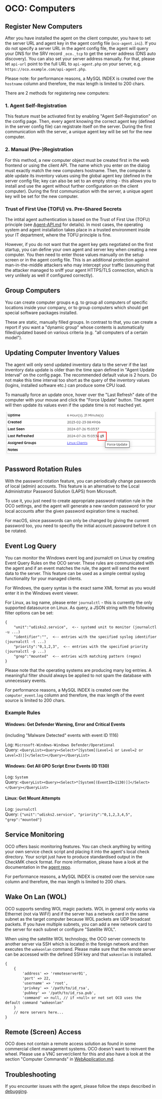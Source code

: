 # OCO: Computers

## Register New Computers
After you have installed the agent on the client computer, you have to set the server URL and agent key in the agent config file (`oco-agent.ini`). If you do not specify a server URL in the agent config file, the agent will query your DNS for the SRV record `_oco._tcp` to get the server address (DNS auto discovery). You can also set your server address manually. For that, please let `api-url` point to the full URL to `api-agent.php` on your server, e.g. `https://oco.example.com/api-agent.php`.

Please note: for performance reasons, a MySQL INDEX is created over the `hostname` column and therefore, the max length is limited to 200 chars.

There are 2 methods for registering new computers:

### 1. Agent Self-Registration
This feature must be activated first by enabling "Agent Self-Registration" on the config page. Then, every agent knowing the correct agent key (defined in the server config file) can registrate itself on the server. During the first communication with the server, a unique agent key will be set for the new computer.

### 2. Manual (Pre-)Registration
For this method, a new computer object must be created first in the web frontend or using the client API. The name which you enter on the dialog must exactly match the new computers hostname. Then, the computer is able update its inventory values using the global agent key (defined in the server config file; key can also be set to an empty string - this allows you to install and use the agent without further configuration on the client computer). During the first communication with the server, a unique agent key will be set for the new computer.

### Trust of First Use (TOFU) vs. Pre-Shared Secrets
The intital agent authentication is based on the Trust of First Use (TOFU) principle (see [Agent-API.md](Agent-API.md) for details). In most cases, the operating system and agent installation takes place in a trusted environment inside your IT department, where the TOFU principle is fine.

However, if you do not want that the agent key gets negotiated on the first startup, you can define your own agent and server key when creating a new computer. You then need to enter those values manually on the setup screen or in the agent config file. This is an additional protection against man-in-the-middle attackers who may intercept your traffic (assuming that the attacker managed to sniff your agent HTTPS/TLS connection, which is very unlikely as well if configured correctly).

## Group Computers
You can create computer groups e.g. to group all computers of specific locations inside your company, or to group computers which should get special software packages installed.

These are static, manually filled groups. In contrast to that, you can create a report if you want a "dynamic group" whose contents is automatically filled/updated based on various criteria (e.g. "all computers of a certain model").

## Updating Computer Inventory Values
The agent will only send updated inventory data to the server if the last inventory data update is older than the time span defined in "Agent Update Interval" on the config page. The recommended default value is 2 hours. Do not make this time interval too short as the query of the inventory values (logins, installed software etc.) can produce some CPU load.

To manually force an update once, hover over the "Last Refresh" date of the computer with your mouse and click the "Force Update" button. The agent will then update its values even if the update time is not reached yet.

![Force update button on mouse hover](img/force-agent-update.png)

## Password Rotation Rules
With the password rotation feature, you can periodically change passwords of local (admin) accounts. This feature is an alternative to the Local Administrator Password Solution (LAPS) from Microsoft.

To use it, you just need to create appropriate password rotation rule in the OCO settings, and the agent will generate a new random password for your local accounts after the given password expiration time is reached.

For macOS, since passwords can only be changed by giving the current password too, you need to specifiy the initial account password before it cn be rotated.

## Event Log Query
You can monitor the Windows event log and journalctl on Linux by creating Event Query Rules on the OCO server. These rules are communicated with the agent and if an event matches the rule, the agent will send the event data to the server. This feature can be used as a simple central syslog functionality for your managed clients.

For Windows, the query syntax is the exact same XML format as you would enter it in the Windows event viewer.

For Linux, as log name, please enter `journalctl` - this is currently the only supported datasource on Linux. As query, a JSON string with the following filter options can be set:
```
{
    "unit":"udisks2.service",  <-- systemd unit to monitor (journalctl -u ...)
    "identifier":"",  <-- entries with the specified syslog identifier (journalctl -t ...)
    "priority":"0,1,2,3",  <-- entries with the specified priority (journalctl -p ...)
    "grep":"mounted"  <-- entries with matching pattern (regex)
}
```

Please note that the operating systems are producing many log entries. A meaningful filter should always be applied to not spam the database with unnecessary events.

For performance reasons, a MySQL INDEX is created over the `computer_event`.`log` column and therefore, the max length of the event source is limited to 200 chars.

### Example Rules
#### Windows: Get Defender Warning, Error and Critical Events
(including "Malware Detected" events with event ID 1116)

Log: `Microsoft-Windows-Windows Defender/Operational`  
Query: `<QueryList><Query><Select>*[System[(Level=1 or Level=2 or Level=3)]]</Select></Query></QueryList>`

#### Windows: Get All GPO Script Error Events (ID 1130)
Log: `System`  
Query: `<QueryList><Query><Select>*[System[(EventID=1130)]]</Select></Query></QueryList>`

#### Linux: Get Mount Attempts
Log: `journalctl`  
Query: `{"unit":"udisks2.service", "priority":"0,1,2,3,4,5", "grep":"mounted"}`

## Service Monitoring
OCO offers basic monitoring features. You can check anything by writing your own service check script and placing it into the agent's local check directory. Your script just have to produce standardised output in the CheckMK check format. For more information, please have a look at the documentation in the [agent repo](https://github.com/schorschii/oco-agent).

For performance reasons, a MySQL INDEX is created over the service `name` column and therefore, the max length is limited to 200 chars.

## Wake On Lan (WOL)
OCO supports sending WOL magic packets. WOL in general only works via Ethernet (not via WiFi!) and if the server has a network card in the same subnet as the target computer because WOL packets are UDP broadcast packets. If you have multiple subnets, you can add a new network card to the server for each subnet or configure "Satellite WOL".

When using the satellite WOL technology, the OCO server connects to another server via SSH which is located in the foreign network and then executes the `wakeonlan` command. Please make sure that the remote server can be accessed with the defined SSH key and that `wakeonlan` is installed.

```
{
    {
        'address' => 'remoteserver01',
        'port' => 22,
        'username' => 'root',
        'privkey' => '/path/to/id_rsa',
        'pubkey' => '/path/to/id_rsa.pub',
        'command' => null, // if »null« or not set OCO uses the default command "wakeonlan"
    }
	// more servers here...
}
```

## Remote (Screen) Access
OCO does not contain a remote access solution as found in some commercial client management systems. OCO doesn't want to reinvent the wheel. Please use a VNC server/client for this and also have a look at the section "Computer Commands" in [WebApplication.md](WebApplication.md).

## Troubleshooting
If you encounter issues with the agent, please follow the steps described in [debugging](https://github.com/schorschii/oco-agent#troubleshootingdebugging).
